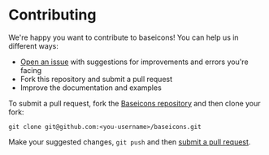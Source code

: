 # Contributing

We're happy you want to contribute to baseicons! You can help us in different ways:

- [Open an issue][1] with suggestions for improvements and errors you're facing
- Fork this repository and submit a pull request
- Improve the <a>documentation</a> and <a>examples</a>

[1]: https://github.com/alexandesigner/baseicons/issues

To submit a pull request, fork the [Baseicons repository][3] and then clone your fork:

    git clone git@github.com:<you-username>/baseicons.git

[3]: https://github.com/alexandesigner/baseicons

Make your suggested changes, `git push` and then [submit a pull request][4].

[4]: https://github.com/alexandesigner/baseicons/compare/
